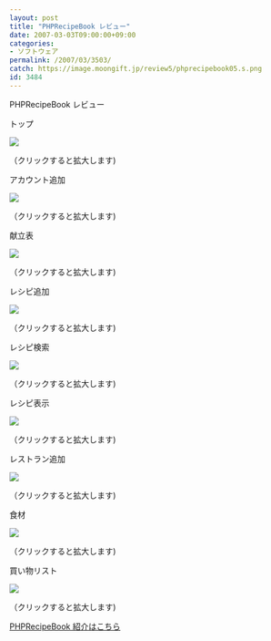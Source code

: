 ```yaml
---
layout: post
title: "PHPRecipeBook レビュー"
date: 2007-03-03T09:00:00+09:00
categories:
- ソフトウェア
permalink: /2007/03/3503/
catch: https://image.moongift.jp/review5/phprecipebook05.s.png
id: 3484
---
```

PHPRecipeBook レビュー  
<!--more-->

トップ

  

[![](https://image.moongift.jp/review5/phprecipebook01.s.png)](https://image.moongift.jp/review5/phprecipebook01.png)  
  
（クリックすると拡大します)

  

アカウント追加

  

[![](https://image.moongift.jp/review5/phprecipebook02.s.png)](https://image.moongift.jp/review5/phprecipebook02.png)  
  
（クリックすると拡大します)

  

献立表

  

[![](https://image.moongift.jp/review5/phprecipebook03.s.png)](https://image.moongift.jp/review5/phprecipebook03.png)  
  
（クリックすると拡大します)

  

レシピ追加

  

[![](https://image.moongift.jp/review5/phprecipebook04.s.png)](https://image.moongift.jp/review5/phprecipebook04.png)  
  
（クリックすると拡大します)

  

レシピ検索

  

[![](https://image.moongift.jp/review5/phprecipebook05.s.png)](https://image.moongift.jp/review5/phprecipebook05.png)  
  
（クリックすると拡大します)

  

レシピ表示

  

[![](https://image.moongift.jp/review5/phprecipebook06.s.png)](https://image.moongift.jp/review5/phprecipebook06.png)  
  
（クリックすると拡大します)

  

レストラン追加

  

[![](https://image.moongift.jp/review5/phprecipebook07.s.png)](https://image.moongift.jp/review5/phprecipebook07.png)  
  
（クリックすると拡大します)

  

食材

  

[![](https://image.moongift.jp/review5/phprecipebook08.s.png)](https://image.moongift.jp/review5/phprecipebook08.png)  
  
（クリックすると拡大します)

  

買い物リスト

  

[![](https://image.moongift.jp/review5/phprecipebook09.s.png)](https://image.moongift.jp/review5/phprecipebook09.png)  
  
（クリックすると拡大します)

  

[PHPRecipeBook 紹介はこちら](http://oss.moongift.jp/intro/i-3499.html)

